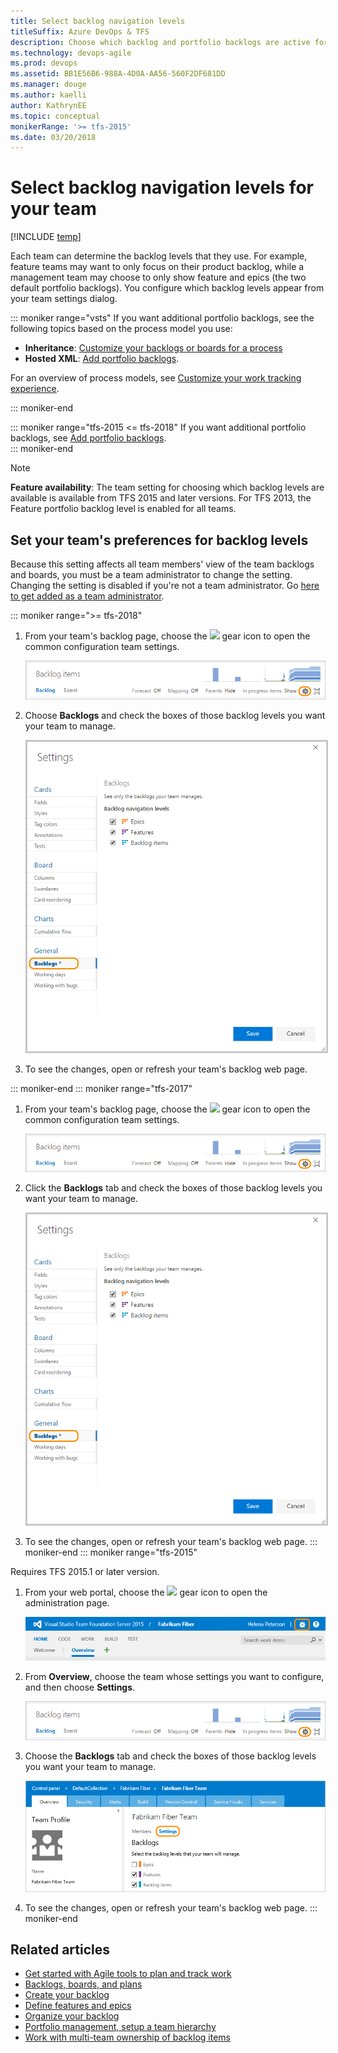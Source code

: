 ```yaml
---
title: Select backlog navigation levels
titleSuffix: Azure DevOps & TFS 
description: Choose which backlog and portfolio backlogs are active for your team in Azure DevOps Services & Team Foundation Server 
ms.technology: devops-agile
ms.prod: devops
ms.assetid: BB1E56B6-988A-4D0A-AA56-560F2DF681DD  
ms.manager: douge
ms.author: kaelli
author: KathrynEE
ms.topic: conceptual
monikerRange: '>= tfs-2015'
ms.date: 03/20/2018
---
```


# Select backlog navigation levels for your team

[!INCLUDE [temp](../../_shared/version-ts-tfs-2015-2016.md)]  

Each team can determine the backlog levels that they use. For example, feature teams may want to only focus on their product backlog, while a management team may choose to only show feature and epics (the two default portfolio backlogs). You configure which backlog levels appear from your team settings dialog. 

::: moniker range="vsts" 
If you want additional portfolio backlogs, see the following topics based on the process model you use: 
- **Inheritance**: [Customize your backlogs or boards for a process](work/customize-process-backlogs-boards.md)  
- **Hosted XML**: [Add portfolio backlogs](../../reference/add-portfolio-backlogs.md).  

For an overview of process models, see [Customize your work tracking experience](../../reference/customize-work.md).

::: moniker-end

::: moniker range="tfs-2015 <= tfs-2018" 
If you want additional portfolio backlogs, see [Add portfolio backlogs](../../reference/add-portfolio-backlogs.md).  
::: moniker-end

> [!NOTE]    
> **Feature availability**: The team setting for choosing which backlog levels are available is available from TFS 2015 and later versions. For TFS 2013, the Feature portfolio backlog level is enabled for all teams.  


<a id="activate-backlogs"></a>

## Set your team's preferences for backlog levels

Because this setting affects all team members' view of the team backlogs and boards, you must be a team administrator to change the setting. Changing the setting is disabled if you're not a team administrator. Go [here to get added as a team administrator](add-team-administrator.md).
 	

::: moniker range=">= tfs-2018" 
1. From your team's backlog page, choose the ![](../../_img/icons/gear-icon.png) gear icon to open the common configuration team settings.

	![Backlog board, open team settings](../../boards/backlogs/_img/organize-backlog-open-ccdialog.png) 

2. Choose **Backlogs** and check the boxes of those backlog levels you want your team to manage. 

	<img src="_img/select-nav-backlog-levels-config-ts.png" alt="Team settings dialog, Backlogs tab" style="border: 2px solid #C3C3C3;" />

3. To see the changes, open or refresh your team's backlog web page. 

::: moniker-end
::: moniker range="tfs-2017" 

1. From your team's backlog page, choose the ![](../../_img/icons/gear-icon.png) gear icon to open the common configuration team settings. 

	![Backlog board, open team settings](../../boards/backlogs/_img/organize-backlog-open-ccdialog.png)  

2. Click the **Backlogs** tab and check the boxes of those backlog levels you want your team to manage. 

	<img src="_img/select-nav-backlog-levels-config-tfs-2017.png" alt="TFS 2017, web portal, team settings dialog, Working with bugs tab" style="border: 2px solid #C3C3C3;" />

3. To see the changes, open or refresh your team's backlog web page. 
::: moniker-end
::: moniker range="tfs-2015" 

Requires TFS 2015.1 or later version. 

1. From your web portal, choose the ![](../../_img/icons/gear-icon.png) gear icon to open the administration page. 

	![Gear icon provides access to admin pages](../../boards/_img/icons/ALM_OpenAdminContext.png)  

2. From **Overview**, choose the team whose settings you want to configure, and then choose **Settings**. 

	![Backlog board, open team settings](../../boards/backlogs/_img/organize-backlog-open-ccdialog.png)  

3. Choose the **Backlogs** tab and check the boxes of those backlog levels you want your team to manage. 

	![TFS 2015.1 or later, web portal, team settings dialog, Backlogs tab](../../boards/backlogs/_img/ALM_OB_BacklogSettings.png)  

4. To see the changes, open or refresh your team's backlog web page. 
 ::: moniker-end

## Related articles

- [Get started with Agile tools to plan and track work](../../boards/get-started/what-is-azure-boards.md)
- [Backlogs, boards, and plans](../../boards/backlogs/backlogs-boards-plans.md)
- [Create your backlog](../../boards/backlogs/create-your-backlog.md)  
- [Define features and epics](../../boards/backlogs/define-features-epics.md)
- [Organize your backlog](../../boards/backlogs/organize-backlog.md)   
- [Portfolio management, setup a team hierarchy](../../boards/plans/portfolio-management.md)  
- [Work with multi-team ownership of backlog items](../../boards/backlogs/backlogs-overview.md#multi-team)


